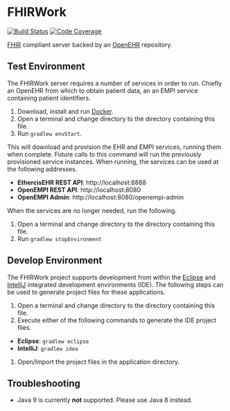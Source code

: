 # FHIRWork

[![Build Status](https://travis-ci.org/blairisme/fhirwork.svg?branch=develop)](https://travis-ci.org/blairisme/fhirwork)
[![Code Coverage](https://codecov.io/gh/blairisme/fhirwork/branch/develop/graph/badge.svg)](https://codecov.io/gh/blairisme/fhirwork)

[FHIR](https://www.hl7.org/fhir/) compliant server backed by an [OpenEHR](https://www.openehr.org/) repository.

## Test Environment

The FHIRWork server requires a number of services in order to run. Chiefly an OpenEHR from which to obtain patient data, an an EMPI service containing patient identifiers.

1. Download, install and run [Docker](https://www.docker.com).
1. Open a terminal and change directory to the directory containing this file.
1. Run `gradlew envStart`.

This will download and provision the EHR and EMPI services, running them when complete. Future calls to this command will run the previously provisioned service instances. When running, the services can be used at the following addresses.

  * __EthercisEHR REST API__: http://localhost:8888
  * __OpenEMPI REST API__: http://localhost:8080
  * __OpenEMPI Admin__: http://localhost:8080/openempi-admin

When the services are no longer needed, run the following.

1. Open a terminal and change directory to the directory containing this file.
1. Run `gradlew stopEnvironment`

## Develop Environment

The FHIRWork project supports development from within the [Eclipse](https://www.eclipse.org/) and [IntelliJ](https://www.jetbrains.com/idea/) integrated development environments (IDE). The following steps can be used to generate project files for these applications.

1. Open a terminal and change directory to the directory containing this file.
1. Execute either of the following commands to generate the IDE project files.
  * __Eclipse__: `gradlew eclipse`
  * __IntelliJ__: `gradlew idea`
1. Open/Import the project files in the application directory.

## Troubleshooting

* Java 9 is currently __not__ supported. Please use Java 8 instead.
